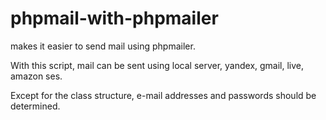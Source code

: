 # phpmail-with-phpmailer
makes it easier to send mail using phpmailer.

With this script, mail can be sent using local server, yandex, gmail, live, amazon ses.

Except for the class structure, e-mail addresses and passwords should be determined.
